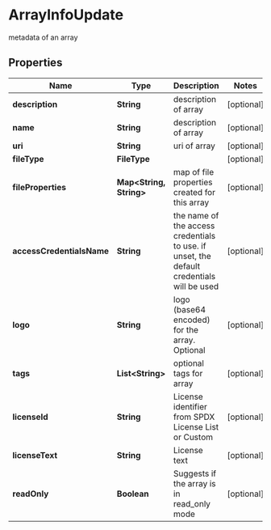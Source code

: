 

# ArrayInfoUpdate

metadata of an array

## Properties

Name | Type | Description | Notes
------------ | ------------- | ------------- | -------------
**description** | **String** | description of array |  [optional]
**name** | **String** | description of array |  [optional]
**uri** | **String** | uri of array |  [optional]
**fileType** | **FileType** |  |  [optional]
**fileProperties** | **Map&lt;String, String&gt;** | map of file properties created for this array |  [optional]
**accessCredentialsName** | **String** | the name of the access credentials to use. if unset, the default credentials will be used |  [optional]
**logo** | **String** | logo (base64 encoded) for the array. Optional |  [optional]
**tags** | **List&lt;String&gt;** | optional tags for array |  [optional]
**licenseId** | **String** | License identifier from SPDX License List or Custom |  [optional]
**licenseText** | **String** | License text |  [optional]
**readOnly** | **Boolean** | Suggests if the array is in read_only mode |  [optional]




